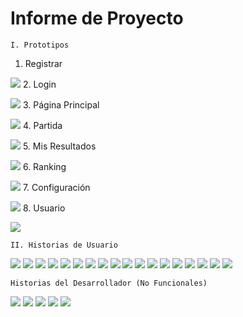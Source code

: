 # Informe de Proyecto

```
I. Prototipos
```

1. Registrar

![](https://i.imgur.com/sGACgWb.png)
2. Login

![](https://i.imgur.com/wvLucNF.png)
3. Página Principal

![](https://i.imgur.com/yPzrywM.png)
4. Partida

![](https://i.imgur.com/yG2gttx.png)
5. Mis Resultados

![](https://i.imgur.com/CBhvff8.png)
6. Ranking

![](https://i.imgur.com/CKMyzfH.png)
7. Configuración

![](https://i.imgur.com/gdBXfmD.png)
8. Usuario

![](https://i.imgur.com/mNO8GHy.png)



```
II. Historias de Usuario
```


![](https://i.imgur.com/R1Ua8cN.png)
![](https://i.imgur.com/y9VZ2JY.png)
![](https://i.imgur.com/4TAUFI7.png)
![](https://i.imgur.com/xirAJrR.png)
![](https://i.imgur.com/mcMqaDN.png)
![](https://i.imgur.com/DrzD9K0.png)
![](https://i.imgur.com/xNRcNOM.png)
![](https://i.imgur.com/knpTlku.png)
![](https://i.imgur.com/1lwNUz0.png)
![](https://i.imgur.com/sgHEQvu.png)
![](https://i.imgur.com/NxCGM2A.png)
![](https://i.imgur.com/AiFGToK.png)
![](https://i.imgur.com/uKmSU8t.png)
![](https://i.imgur.com/8M8jKL9.png)
![](https://i.imgur.com/8vU1EAW.png)
![](https://i.imgur.com/XhQ32rd.png)
![](https://i.imgur.com/NJpLIw1.png)
![](https://i.imgur.com/EV4sWw7.png)

```
Historias del Desarrollador (No Funcionales)
```
![](https://i.imgur.com/hRBExnT.png)
![](https://i.imgur.com/WrVUWk5.png)
![](https://i.imgur.com/YPwbxs5.png)
![](https://i.imgur.com/kdZAAAO.png)
![](https://i.imgur.com/rK8wMfH.png)






